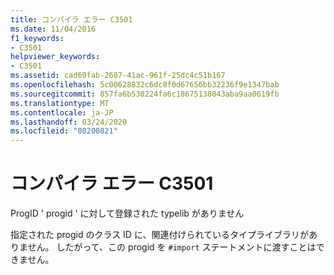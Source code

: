 ```yaml
---
title: コンパイラ エラー C3501
ms.date: 11/04/2016
f1_keywords:
- C3501
helpviewer_keywords:
- C3501
ms.assetid: cad69fab-2687-41ac-961f-25dc4c51b167
ms.openlocfilehash: 5c00628832c6dc8f0d67656bb32236f9e1347bab
ms.sourcegitcommit: 857fa6b530224fa6c18675138043aba9aa0619fb
ms.translationtype: MT
ms.contentlocale: ja-JP
ms.lasthandoff: 03/24/2020
ms.locfileid: "80200821"
---
```

# <a name="compiler-error-c3501"></a>コンパイラ エラー C3501

ProgID ' progid ' に対して登録された typelib がありません

指定された progid のクラス ID に、関連付けられているタイプライブラリがありません。 したがって、この progid を `#import` ステートメントに渡すことはできません。

